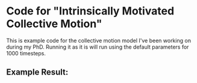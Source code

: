 # Code for "Intrinsically Motivated Collective Motion"
This is example code for the collective motion model I've been working on during my PhD. Running it as it is will run using the default parameters for 1000 timesteps.

## Example Result:
